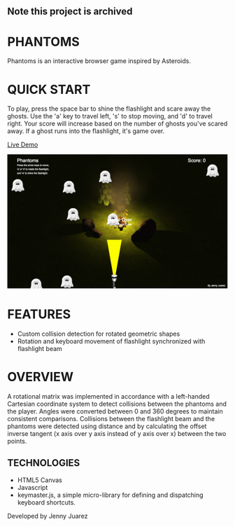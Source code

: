 ## Note this project is archived

# PHANTOMS

Phantoms is an interactive browser game inspired by Asteroids.

# QUICK START
To play, press the space bar to shine the flashlight and scare away the ghosts.
Use the 'a' key to travel left, 's' to stop moving, and 'd' to travel right.
Your score will increase based on the number of ghosts you've scared away.
If a ghost runs into the flashlight, it's game over.

[Live Demo](http://jennyj2012.github.io/phantoms/)


[![Phantoms](./basic-shot.png)](http://jennyj2012.github.io/phantoms/)

# FEATURES
 * Custom collision detection for rotated geometric shapes
 * Rotation and keyboard movement of flashlight synchronized with flashlight beam

# OVERVIEW
A rotational matrix was implemented in accordance with a left-handed Cartesian coordinate system to detect collisions between the phantoms and the player. Angles were converted between 0 and 360 degrees to maintain consistent comparisons. Collisions between the flashlight beam and the phantoms were detected using distance and by calculating the offset inverse tangent (x axis over y axis instead of y axis over x) between the two points.

## TECHNOLOGIES
  * HTML5 Canvas
  * Javascript
  * keymaster.js, a simple micro-library for defining and dispatching keyboard shortcuts.

Developed by Jenny Juarez

